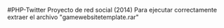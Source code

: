 #PHP-Twitter
Proyecto de red social (2014)
Para ejecutar correctamente extraer el archivo "gamewebsitetemplate.rar"

